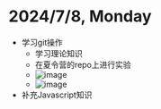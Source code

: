 # 2024/7/8, Monday

- 学习git操作
  - 学习理论知识
  - 在夏令营的repo上进行实验
  - ![image](C:\Users\17416\AppData\Roaming\Typora\typora-user-images\image-20240709005013654.png)
  - ![image](C:\Users\17416\AppData\Roaming\Typora\typora-user-images\image-20240709005124685.png)
- 补充Javascript知识